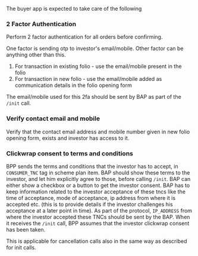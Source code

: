 The buyer app is expected to take care of the following

### 2 Factor Authentication
Perform 2 factor authentication for all orders before confirming.  

One factor is sending otp to investor's email/mobile. Other factor can be anything other than this.  
1. For transaction in existing folio - use the email/mobile present in the folio  
2. For transaction in new folio - use the email/mobile added as communication details in the folio opening form  

The email/mobile used for this 2fa should be sent by BAP as part of the `/init` call.

### Verify contact email and mobile
Verify that the contact email address and mobile number given in new folio opening form, exists and investor has access to it.

### Clickwrap consent to terms and conditions
BPP sends the terms and conditions that the investor has to accept, in `CONSUMER_TNC` tag in scheme plan item. BAP should show these terms to the investor, and let him explicitly agree to those, before calling `/init`. BAP can either show a checkbox or a button to get the investor consent. BAP has to keep information related to the investor acceptance of these tncs like the time of acceptance, mode of acceptance, ip address from where it is accepted etc. (this is to provide details if the investor challenges his acceptance at a later point in time). As part of the protocol, `IP_ADDRESS` from where the investor accepted these TNCs should be sent by the BAP.
When it receives the `/init` call, BPP assumes that the investor clickwrap consent has been taken.

This is applicable for cancellation calls also in the same way as described for init calls.